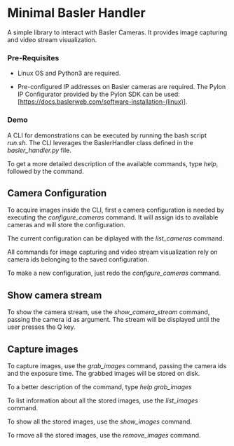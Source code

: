 #  Minimal Basler Handler

A simple library to interact with Basler Cameras. It provides image capturing and video stream visualization.

### Pre-Requisites

- Linux OS and Python3 are required.

- Pre-configured IP addresses on Basler cameras are required. The Pylon IP Configurator provided by the Pylon SDK can be used: [https://docs.baslerweb.com/software-installation-(linux)].

### Demo

A CLI for demonstrations can be executed by running the bash script *run.sh*. The CLI leverages the BaslerHandler class defined in the *basler_handler.py* file.

To get a more detailed description of the available commands, type *help*, followed by the command.

## Camera Configuration

To acquire images inside the CLI, first a camera configuration is needed by executing the *configure_cameras* command. It will assign ids to available cameras and will store the configuration.

The current configuration can be diplayed with the *list_cameras* command.

All commands for image capturing and video stream visualization rely on camera ids belonging to the saved configuration.

To make a new configuration, just redo the *configure_cameras* command.

## Show camera stream

To show the camera stream, use the *show_camera_stream* command, passing the camera id as argument. The stream will be displayed until the user presses the Q key.

## Capture images

To capture images, use the *grab_images* command, passing the camera ids and the exposure time. The grabbed images will be stored on disk.

To a better description of the command, type *help grab_images*

To list information about all the stored images, use the *list_images* command.

To show all the stored images, use the *show_images* command.

To rmove all the stored images, use the *remove_images* command.

